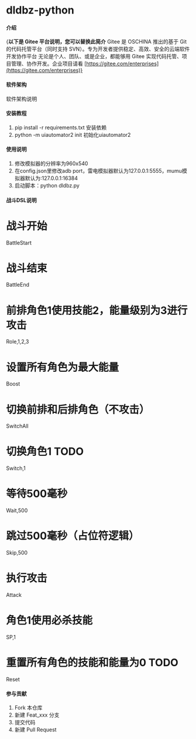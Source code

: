 # dldbz-python

#### 介绍
{**以下是 Gitee 平台说明，您可以替换此简介**
Gitee 是 OSCHINA 推出的基于 Git 的代码托管平台（同时支持 SVN）。专为开发者提供稳定、高效、安全的云端软件开发协作平台
无论是个人、团队、或是企业，都能够用 Gitee 实现代码托管、项目管理、协作开发。企业项目请看 [https://gitee.com/enterprises](https://gitee.com/enterprises)}

#### 软件架构
软件架构说明


#### 安装教程

1.  pip install -r requirements.txt 安装依赖
2.  python -m uiautomator2 init     初始化uiautomator2

#### 使用说明

1.  修改模拟器的分辨率为960x540
2.  在config.json里修改adb port，雷电模拟器默认为127.0.0.1:5555，mumu模拟器默认为:127.0.0.1:16384
3.  启动脚本：python dldbz.py

#### 战斗DSL说明
# 战斗开始
BattleStart

# 战斗结束
BattleEnd

# 前排角色1使用技能2，能量级别为3进行攻击
Role,1,2,3

# 设置所有角色为最大能量
Boost

# 切换前排和后排角色（不攻击）
SwitchAll

# 切换角色1 TODO
Switch,1

# 等待500毫秒
Wait,500

# 跳过500毫秒（占位符逻辑）
Skip,500

# 执行攻击
Attack

# 角色1使用必杀技能
SP,1

# 重置所有角色的技能和能量为0 TODO
Reset



#### 参与贡献

1.  Fork 本仓库
2.  新建 Feat_xxx 分支
3.  提交代码
4.  新建 Pull Request


